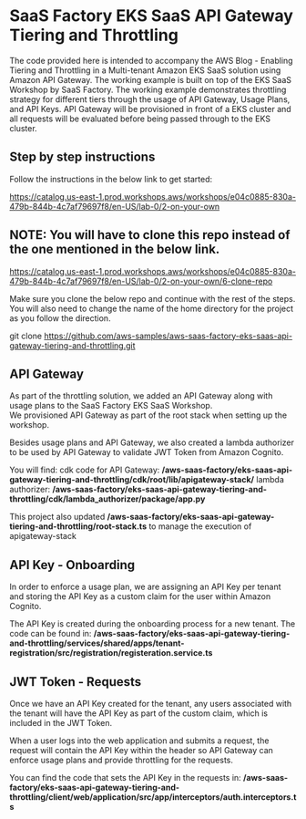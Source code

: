 # SaaS Factory EKS SaaS API Gateway Tiering and Throttling

The code provided here is intended to accompany the AWS Blog - Enabling Tiering and Throttling in a Multi-tenant Amazon EKS SaaS solution using Amazon API Gateway. The working example is built on top of the EKS SaaS Workshop by SaaS Factory.  The working example demonstrates throttling strategy for different tiers through the usage of API Gateway, Usage Plans, and API Keys.  API Gateway will be provisioned in front of a EKS cluster and all requests will be evaluated before being passed through to the EKS cluster.


## Step by step instructions

Follow the instructions in the below link to get started:

https://catalog.us-east-1.prod.workshops.aws/workshops/e04c0885-830a-479b-844b-4c7af79697f8/en-US/lab-0/2-on-your-own

## NOTE: You will have to clone this repo instead of the one mentioned in the below link.
https://catalog.us-east-1.prod.workshops.aws/workshops/e04c0885-830a-479b-844b-4c7af79697f8/en-US/lab-0/2-on-your-own/6-clone-repo

Make sure you clone the below repo and continue with the rest of the steps.  You will also need to change the name of the home directory for the project as you follow the direction.

git clone https://github.com/aws-samples/aws-saas-factory-eks-saas-api-gateway-tiering-and-throttling.git

## API Gateway

As part of the throttling solution, we added an API Gateway along with usage plans to the SaaS Factory EKS SaaS Workshop.  
We provisioned API Gateway as part of the root stack when setting up the workshop.

Besides usage plans and API Gateway, we also created a lambda authorizer to be used by API Gateway to validate JWT Token from Amazon Cognito.

You will find:
cdk code for API Gateway: **/aws-saas-factory/eks-saas-api-gateway-tiering-and-throttling/cdk/root/lib/apigateway-stack/**
lambda authorizer: **/aws-saas-factory/eks-saas-api-gateway-tiering-and-throttling/cdk/lambda_authorizer/package/app.py**

This project also updated **/aws-saas-factory/eks-saas-api-gateway-tiering-and-throttling/root-stack.ts** to manage the execution of apigateway-stack

## API Key - Onboarding
In order to enforce a usage plan, we are assigning an API Key per tenant and storing the API Key as a custom claim for the user within Amazon Cognito.

The API Key is created during the onboarding process for a new tenant. The code can be found in:
**/aws-saas-factory/eks-saas-api-gateway-tiering-and-throttling/services/shared/apps/tenant-registration/src/registration/registeration.service.ts**

## JWT Token - Requests
Once we have an API Key created for the tenant, any users associated with the tenant will have the API Key as part of the custom claim, which is included in the JWT Token.

When a user logs into the web application and submits a request, the request will contain the API Key within the header so API Gateway can enforce usage plans and provide throttling for the requests.

You can find the code that sets the API Key in the requests in:
**/aws-saas-factory/eks-saas-api-gateway-tiering-and-throttling/client/web/application/src/app/interceptors/auth.interceptors.ts**

